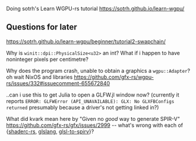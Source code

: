 Doing sotrh's Learn WGPU-rs tutorial https://sotrh.github.io/learn-wgpu/

## Questions for later

https://sotrh.github.io/learn-wgpu/beginner/tutorial2-swapchain/

Why is `winit::dpi::PhysicalSize<u32>` an int? What if i happen to have noninteger pixels per centimetre?

Why does the program crash, unable to obtain a graphics a `wgpu::Adapter`? oh wait NixOS and libraries https://github.com/gfx-rs/wgpu-rs/issues/332#issuecomment-655672840

..can i use this to get Julia to open a GLFW.jl window now? (currently it reports `ERROR: GLFWError (API_UNAVAILABLE): GLX: No GLXFBConfigs returned` presumably because a driver's not getting linked in?)

What did kvark mean here by "Given no *good* way to generate SPIR-V" https://github.com/gfx-rs/gfx/issues/2999 -- what's wrong with each of {[shaderc-rs](https://crates.io/crates/shaderc), [glslang](https://github.com/KhronosGroup/glslang), [glsl-to-spirv](https://crates.io/crates/glsl-to-spirv)}?


